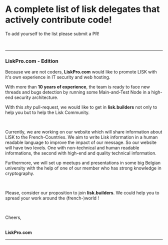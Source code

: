 <h1>A complete list of lisk delegates that actively contribute code!</h1>
<p>To add yourself to the list please submit a PR!</p>
<p>&nbsp;</p>
<hr />
<h3>LiskPro.com - Edition</h3>
<p>Because we are not coders, <strong>LiskPro.com</strong> would like to promote LISK with it's own experience in IT security and web hosting.</p>
<p>With more than <strong>10 years of experience</strong>, the team is ready to face new threads and bugs detection by running some Main-and-Test Node in a high-end security architecture.</p>
<p>With this <em>shy</em> pull-request, we would like to get in <strong>lisk.builders</strong> not only to help you but to help the Lisk Community.</p>
<p>&nbsp;</p>
<p>Currently, we are working on our website which will share information about LISK to the French-Countries. We aim to write Lisk information in a human readable language to improve the impact of our message. So our website will have two levels. One with non-technical and human readable informations, the second with high-end and quality technical information.</p>
<p>Furthermore, we will set up meetups and presentations in some big Belgian university with the help of one of our member who has strong knowledge in cryptography.</p>
<p>&nbsp;</p>
<p>Please, consider our proposition to join <strong>lisk.builders</strong>. We could help you to spread your work around the (french-)world !</p>
<p>&nbsp;</p>
<p>Cheers,</p>
<p><br /><strong>LiskPro.com</strong></p>
<hr />
